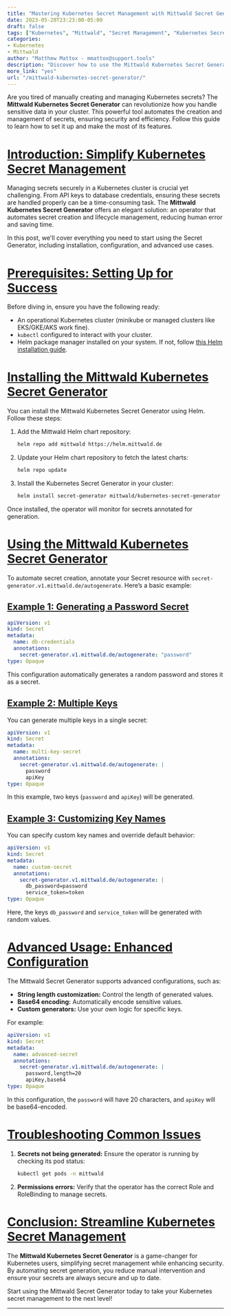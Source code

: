 ```yaml
---
title: "Mastering Kubernetes Secret Management with Mittwald Secret Generator"
date: 2023-05-20T23:23:00-05:00
draft: false
tags: ["Kubernetes", "Mittwald", "Secret Management", "Kubernetes Secrets"]
categories:
- Kubernetes
- Mittwald
author: "Matthew Mattox - mmattox@support.tools"
description: "Discover how to use the Mittwald Kubernetes Secret Generator to automate and manage secrets in your Kubernetes cluster effortlessly."
more_link: "yes"
url: "/mittwald-kubernetes-secret-generator/"
---
```


Are you tired of manually creating and managing Kubernetes secrets? The **Mittwald Kubernetes Secret Generator** can revolutionize how you handle sensitive data in your cluster. This powerful tool automates the creation and management of secrets, ensuring security and efficiency. Follow this guide to learn how to set it up and make the most of its features.

<!--more-->

# [Introduction: Simplify Kubernetes Secret Management](#introduction)

Managing secrets securely in a Kubernetes cluster is crucial yet challenging. From API keys to database credentials, ensuring these secrets are handled properly can be a time-consuming task. The **Mittwald Kubernetes Secret Generator** offers an elegant solution: an operator that automates secret creation and lifecycle management, reducing human error and saving time.

In this post, we'll cover everything you need to start using the Secret Generator, including installation, configuration, and advanced use cases.

# [Prerequisites: Setting Up for Success](#prerequisites)

Before diving in, ensure you have the following ready:
- An operational Kubernetes cluster (minikube or managed clusters like EKS/GKE/AKS work fine).
- `kubectl` configured to interact with your cluster.
- Helm package manager installed on your system. If not, follow [this Helm installation guide](https://helm.sh/docs/intro/install/).

# [Installing the Mittwald Kubernetes Secret Generator](#installing-the-mittwald-kubernetes-secret-generator)

You can install the Mittwald Kubernetes Secret Generator using Helm. Follow these steps:

1. Add the Mittwald Helm chart repository:

    ```bash
    helm repo add mittwald https://helm.mittwald.de
    ```

2. Update your Helm chart repository to fetch the latest charts:

    ```bash
    helm repo update
    ```

3. Install the Kubernetes Secret Generator in your cluster:

    ```bash
    helm install secret-generator mittwald/kubernetes-secret-generator
    ```

Once installed, the operator will monitor for secrets annotated for generation.

# [Using the Mittwald Kubernetes Secret Generator](#using-the-mittwald-kubernetes-secret-generator)

To automate secret creation, annotate your Secret resource with `secret-generator.v1.mittwald.de/autogenerate`. Here’s a basic example:

## [Example 1: Generating a Password Secret](#example-1-generating-a-password-secret)

```yaml
apiVersion: v1
kind: Secret
metadata:
  name: db-credentials
  annotations:
    secret-generator.v1.mittwald.de/autogenerate: "password"
type: Opaque
```

This configuration automatically generates a random password and stores it as a secret.

## [Example 2: Multiple Keys](#example-2-multiple-keys)

You can generate multiple keys in a single secret:

```yaml
apiVersion: v1
kind: Secret
metadata:
  name: multi-key-secret
  annotations:
    secret-generator.v1.mittwald.de/autogenerate: |
      password
      apiKey
type: Opaque
```

In this example, two keys (`password` and `apiKey`) will be generated.

## [Example 3: Customizing Key Names](#example-3-customizing-key-names)

You can specify custom key names and override default behavior:

```yaml
apiVersion: v1
kind: Secret
metadata:
  name: custom-secret
  annotations:
    secret-generator.v1.mittwald.de/autogenerate: |
      db_password=password
      service_token=token
type: Opaque
```

Here, the keys `db_password` and `service_token` will be generated with random values.

# [Advanced Usage: Enhanced Configuration](#advanced-usage-enhanced-configuration)

The Mittwald Secret Generator supports advanced configurations, such as:
- **String length customization:** Control the length of generated values.
- **Base64 encoding:** Automatically encode sensitive values.
- **Custom generators:** Use your own logic for specific keys.

For example:

```yaml
apiVersion: v1
kind: Secret
metadata:
  name: advanced-secret
  annotations:
    secret-generator.v1.mittwald.de/autogenerate: |
      password,length=20
      apiKey,base64
type: Opaque
```

In this configuration, the `password` will have 20 characters, and `apiKey` will be base64-encoded.

# [Troubleshooting Common Issues](#troubleshooting-common-issues)

1. **Secrets not being generated:** Ensure the operator is running by checking its pod status:
    ```bash
    kubectl get pods -n mittwald
    ```
2. **Permissions errors:** Verify that the operator has the correct Role and RoleBinding to manage secrets.

# [Conclusion: Streamline Kubernetes Secret Management](#conclusion)

The **Mittwald Kubernetes Secret Generator** is a game-changer for Kubernetes users, simplifying secret management while enhancing security. By automating secret generation, you reduce manual intervention and ensure your secrets are always secure and up to date. 

Start using the Mittwald Secret Generator today to take your Kubernetes secret management to the next level!

---
